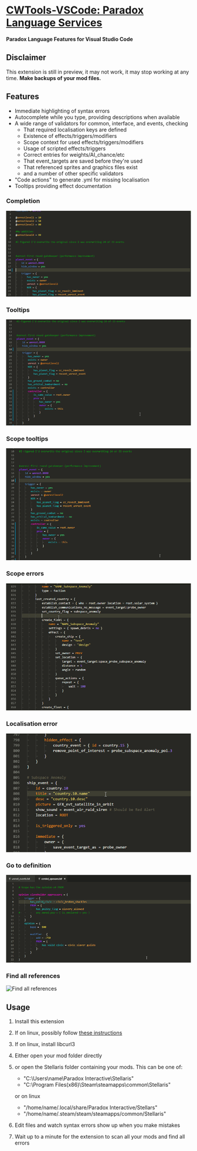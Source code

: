 # [CWTools-VSCode: Paradox Language Services](https://marketplace.visualstudio.com/items/tboby.cwtools-vscode)

**Paradox Language Features for Visual Studio Code**

## Disclaimer

This extension is still in preview, it may not work, it may stop working at any time.
**Make backups of your mod files.**

## Features

* Immediate highlighting of syntax errors
* Autocomplete while you type, providing descriptions when available
* A wide range of validators for common, interface, and events, checking
  * That required localisation keys are defined
  * Existence of effects/triggers/modifiers
  * Scope context for used effects/triggers/modifiers
  * Usage of scripted effects/triggers
  * Correct entries for weights/AI_chance/etc
  * That event\_targets are saved before they're used
  * That referenced sprites and graphics files exist
  * and a number of other specific validators
* "Code actions" to generate .yml for missing localisation
* Tooltips providing effect documentation

### Completion

![Completion](./docs/completion.gif)

### Tooltips

![Tooltips](./docs/tooltips.gif)

### Scope tooltips

![Scope tooltips](./docs/scopetooltip.gif)

### Scope errors

![Scope ](./docs/scopeerror.gif)

### Localisation error

![Localisation error](./docs/localisationerror.gif)

### Go to definition

![Go to definition](./docs/gotodef.gif)

### Find all references

![Find all references](./docs/findallrefs.gif)

## Usage

1. Install this extension
2. If on linux, possibly follow [these instructions](https://code.visualstudio.com/docs/setup/linux#_error-enospc)
3. If on linux, install libcurl3
4. Either open your mod folder directly
5. or open the Stellaris folder containing your mods. This can be one of:
    * "C:\Users\name\Paradox Interactive\Stellaris"
    * "C:\Program Files(x86)\Steam\steamapps\common\Stellaris"

    or on linux
    * "/home/name/.local/share/Paradox Interactive/Stellars"
    * "/home/name/.steam/steam/steamapps/common/Stellaris"
6. Edit files and watch syntax errors show up when you make mistakes
7. Wait up to a minute for the extension to scan all your mods and find all errors

